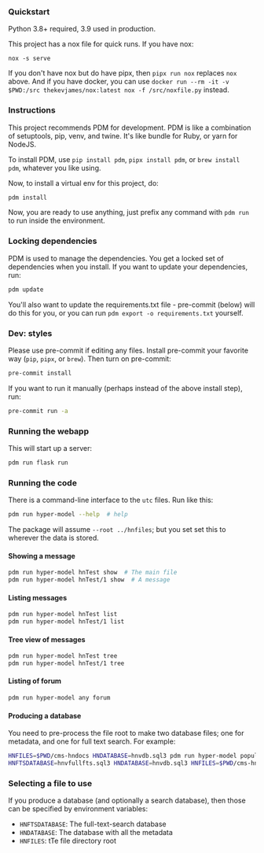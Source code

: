### Quickstart

Python 3.8+ required, 3.9 used in production.

This project has a nox file for quick runs. If you have nox:

```console
nox -s serve
```

If you don't have nox but do have pipx, then `pipx run nox` replaces `nox`
above. And if you have docker, you can use
`docker run --rm -it -v $PWD:/src thekevjames/nox:latest nox -f /src/noxfile.py`
instead.

### Instructions

This project recommends PDM for development. PDM is like a combination of
setuptools, pip, venv, and twine. It's like bundle for Ruby, or yarn for NodeJS.

To install PDM, use `pip install pdm`, `pipx install pdm`, or
`brew install pdm`, whatever you like using.

Now, to install a virtual env for this project, do:

```bash
pdm install
```

Now, you are ready to use anything, just prefix any command with `pdm run` to
run inside the environment.

### Locking dependencies

PDM is used to manage the dependencies. You get a locked set of dependencies
when you install. If you want to update your dependencies, run:

```bash
pdm update
```

You'll also want to update the requirements.txt file - pre-commit (below) will
do this for you, or you can run `pdm export -o requirements.txt` yourself.

### Dev: styles

Please use pre-commit if editing any files. Install pre-commit your favorite way
(`pip`, `pipx`, or `brew`). Then turn on pre-commit:

```bash
pre-commit install
```

If you want to run it manually (perhaps instead of the above install step), run:

```bash
pre-commit run -a
```

### Running the webapp

This will start up a server:

```bash
pdm run flask run
```

### Running the code

There is a command-line interface to the `utc` files. Run like this:

```bash
pdm run hyper-model --help  # help
```

The package will assume `--root ../hnfiles`; but you set set this to wherever
the data is stored.

#### Showing a message

```bash
pdm run hyper-model hnTest show  # The main file
pdm run hyper-model hnTest/1 show  # A message
```

#### Listing messages

```bash
pdm run hyper-model hnTest list
pdm run hyper-model hnTest/1 list
```

#### Tree view of messages

```bash
pdm run hyper-model hnTest tree
pdm run hyper-model hnTest/1 tree
```

#### Listing of forum

```bash
pdm run hyper-model any forum
```

#### Producing a database

You need to pre-process the file root to make two database files; one for
metadata, and one for full text search. For example:

```bash
HNFILES=$PWD/cms-hndocs HNDATABASE=hnvdb.sql3 pdm run hyper-model populate
HNFTSDATABASE=hnvfullfts.sql3 HNDATABASE=hnvdb.sql3 HNFILES=$PWD/cms-hndocs pdm run populate-search
```

### Selecting a file to use

If you produce a database (and optionally a search database), then those can be
specified by environment variables:

- `HNFTSDATABASE`: The full-text-search database
- `HNDATABASE`: The database with all the metadata
- `HNFILES`: tTe file directory root
